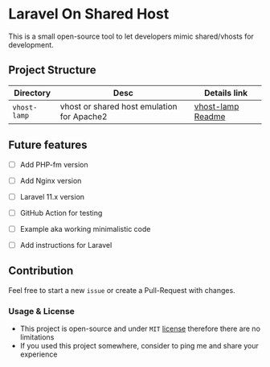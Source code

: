 # Laravel On Shared Host

This is a small open-source tool to let developers mimic shared/vhosts for development.


## Project Structure

| Directory               | Desc                                           | Details link                                    |
| ----------------------- | ---------------------------------------------- | ----------------------------------------------- |
| `vhost-lamp`            | vhost or shared host emulation for Apache2     | [vhost-lamp Readme](vhost-lamp/README.md)       |


## Future features

- [ ] Add PHP-fm version
- [ ] Add Nginx version
- [ ] Laravel 11.x version
- [ ] GitHub Action for testing
- [ ] Example aka working minimalistic code
- [ ] Add instructions for Laravel


## Contribution

Feel free to start a new `issue` or create a Pull-Request with changes.

### Usage & License
- This project is open-source and under `MIT` [license](LICENSE) therefore there are no limitations
- If you used this project somewhere, consider to ping me and share your experience


